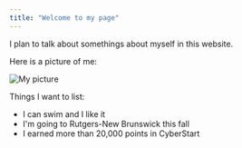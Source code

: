 ```yaml
---
title: "Welcome to my page"
---
```


I plan to talk about somethings about myself in this website.

Here is a picture of me:

![My picture](/github-pages-with-jekyll/assets/mmexport1622745150802.jpg)

Things I want to list:

* I can swim and I like it
* I'm going to Rutgers-New Brunswick this fall
* I earned more than 20,000 points in CyberStart 

